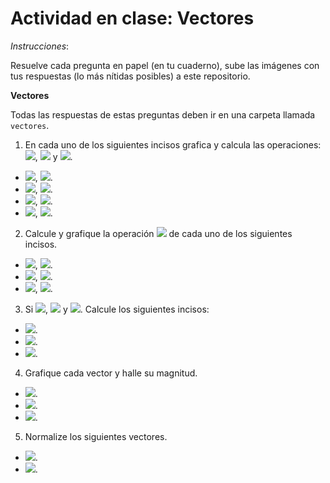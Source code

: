 # Actividad en clase: Vectores

_Instrucciones_:

Resuelve cada pregunta en papel (en tu cuaderno), sube las imágenes con tus respuestas (lo más nítidas posibles) a este repositorio.

**Vectores**

Todas las respuestas de estas preguntas deben ir en una carpeta llamada `vectores`.

1. En cada uno de los siguientes incisos grafica y calcula las operaciones: <img src="http://latex.codecogs.com/gif.latex?\overline{w} = \overline{u} + \overline{v}"/>, <img src="http://latex.codecogs.com/gif.latex?\overline{w} = \overline{v} - \overline{u}"/> y <img src="http://latex.codecogs.com/gif.latex?\overline{w} = \overline{u} + \overline{u}"/>.
  * <img src="http://latex.codecogs.com/gif.latex?\overline{u} = (6, 2)"/>,  <img src="http://latex.codecogs.com/gif.latex?\overline{v} = (3, -1)"/>.
  * <img src="http://latex.codecogs.com/gif.latex?\overline{u} = (-8, -2)"/>,  <img src="http://latex.codecogs.com/gif.latex?\overline{v} = (9, 2)"/>. 
  * <img src="http://latex.codecogs.com/gif.latex?\overline{u} = (3, 3)"/>,  <img src="http://latex.codecogs.com/gif.latex?\overline{v} = (1, 1)"/>. 
  * <img src="http://latex.codecogs.com/gif.latex?\overline{u} = (2.5, -4.5)"/>,  <img src="http://latex.codecogs.com/gif.latex?\overline{v} = (5, \pi)"/>. 

2. Calcule y grafique la operación <img src="http://latex.codecogs.com/gif.latex?\overline{w} = \alpha\overline{v}"/> de cada uno de los siguientes incisos.
  * <img src="http://latex.codecogs.com/gif.latex?\alpha = 2.5"/>, <img src="http://latex.codecogs.com/gif.latex?\overline{v} = (2, 1)"/>.
  * <img src="http://latex.codecogs.com/gif.latex?\alpha = -3"/>, <img src="http://latex.codecogs.com/gif.latex?\overline{v} = (3, -2)"/>.
  * <img src="http://latex.codecogs.com/gif.latex?\alpha = 0.5"/>, <img src="http://latex.codecogs.com/gif.latex?\overline{v} = (1, 10)"/>.
  
3. Si <img src="http://latex.codecogs.com/gif.latex?\overline{u} = (-4, 1)"/>, <img src="http://latex.codecogs.com/gif.latex?\overline{v} = (3, 5.5)"/> y <img src="http://latex.codecogs.com/gif.latex?\alpha = 3"/>. Calcule los siguientes incisos:
  * <img src="http://latex.codecogs.com/gif.latex?\overline{w} = \alpha (\overline{v} + \overline{u})"/>.
  * <img src="http://latex.codecogs.com/gif.latex?\overline{w} = \alpha^{2}\overline{u} - \alpha\overline{v}"/>.
  * <img src="http://latex.codecogs.com/gif.latex?\overline{w} = \cfrac{1}{2\alpha}\overline{u}"/>.

4. Grafique cada vector y halle su magnitud.
  * <img src="http://latex.codecogs.com/gif.latex?\overline{v} = (0, 0)"/>.
  * <img src="http://latex.codecogs.com/gif.latex?\overline{v} = (-1, 1)"/>.
  * <img src="http://latex.codecogs.com/gif.latex?\overline{v} = (9.9, 20.7)"/>.

5. Normalize los siguientes vectores.
  * <img src="http://latex.codecogs.com/gif.latex?\overline{v} = (100, 100)"/>.
  * <img src="http://latex.codecogs.com/gif.latex?\overline{v} = (-9, 32)"/>.
